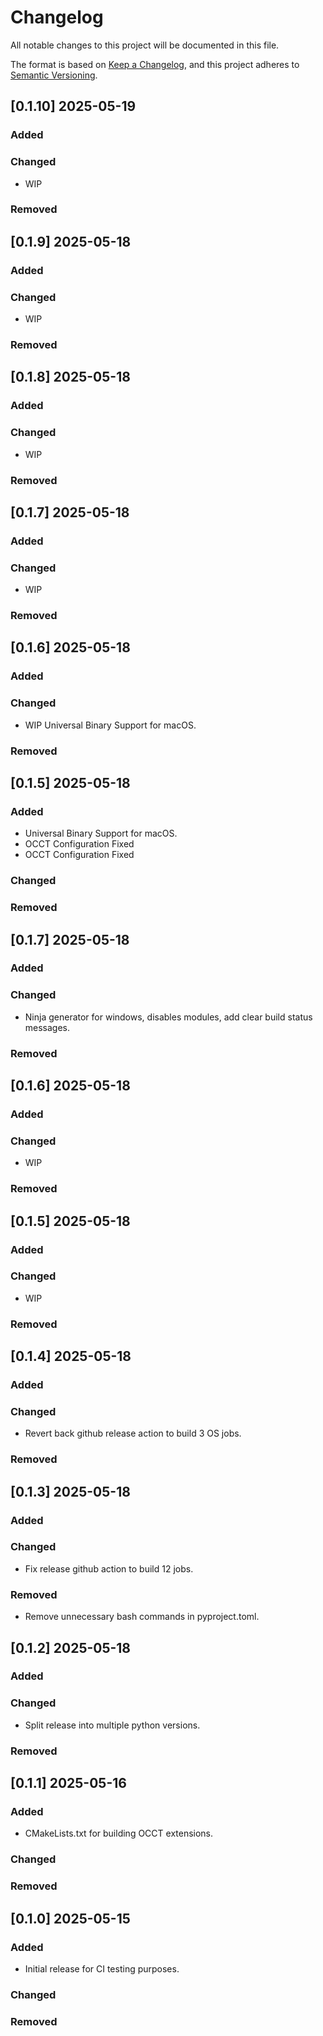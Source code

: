 # Changelog

All notable changes to this project will be documented in this file.

The format is based on [Keep a Changelog](https://keepachangelog.com/en/1.0.0/),
and this project adheres to [Semantic Versioning](https://semver.org/spec/v2.0.0.html).

## [0.1.10] 2025-05-19

### Added

### Changed

- WIP

### Removed


## [0.1.9] 2025-05-18

### Added

### Changed

- WIP

### Removed


## [0.1.8] 2025-05-18

### Added

### Changed

- WIP

### Removed


## [0.1.7] 2025-05-18

### Added

### Changed

- WIP

### Removed


## [0.1.6] 2025-05-18

### Added

### Changed

- WIP Universal Binary Support for macOS.

### Removed


## [0.1.5] 2025-05-18

### Added

- Universal Binary Support for macOS.
- OCCT Configuration Fixed
- OCCT Configuration Fixed

### Changed

### Removed

## [0.1.7] 2025-05-18

### Added

### Changed

- Ninja generator for windows, disables modules, add clear build status messages.

### Removed

## [0.1.6] 2025-05-18

### Added

### Changed

- WIP

### Removed

## [0.1.5] 2025-05-18

### Added

### Changed

- WIP

### Removed


## [0.1.4] 2025-05-18

### Added

### Changed

- Revert back github release action to build 3 OS jobs.

### Removed


## [0.1.3] 2025-05-18

### Added

### Changed

- Fix release github action to build 12 jobs.

### Removed

- Remove unnecessary bash commands in pyproject.toml.


## [0.1.2] 2025-05-18

### Added

### Changed

- Split release into multiple python versions.

### Removed


## [0.1.1] 2025-05-16

### Added

- CMakeLists.txt for building OCCT extensions.

### Changed

### Removed


## [0.1.0] 2025-05-15

### Added

- Initial release for CI testing purposes.

### Changed

### Removed

